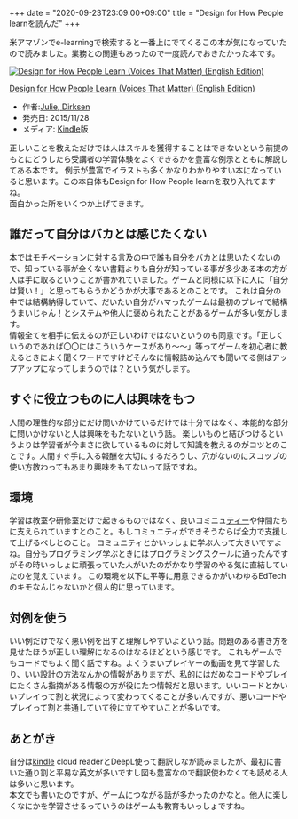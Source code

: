+++
date = "2020-09-23T23:09:00+09:00"
title = "Design for How People learnを読んだ"
+++

<body>
<p>米アマゾンでe-learningで検索すると一番上にでてくるこの本が気になっていたので読みました。業務との関連もあったので一度読んでおきたかった本です。</p>

<p></p>
<div class="hatena-asin-detail">
<a href="https://www.amazon.co.jp/exec/obidos/ASIN/B018OJP5QW/hatena-blog-22/"><img src="https://m.media-amazon.com/images/I/51M0cX78XnL._SL160_.jpg" class="hatena-asin-detail-image" alt="Design for How People Learn (Voices That Matter) (English Edition)" title="Design for How People Learn (Voices That Matter) (English Edition)"></a><div class="hatena-asin-detail-info">
<p class="hatena-asin-detail-title"><a href="https://www.amazon.co.jp/exec/obidos/ASIN/B018OJP5QW/hatena-blog-22/">Design for How People Learn (Voices That Matter) (English Edition)</a></p>
<ul>
<li>
<span class="hatena-asin-detail-label">作者:</span><a href="http://d.hatena.ne.jp/keyword/Julie%2C%20Dirksen" class="keyword">Julie, Dirksen</a>
</li>
<li>
<span class="hatena-asin-detail-label">発売日:</span> 2015/11/28</li>
<li>
<span class="hatena-asin-detail-label">メディア:</span> <a class="keyword" href="http://d.hatena.ne.jp/keyword/Kindle">Kindle</a>版</li>
</ul>
</div>
<div class="hatena-asin-detail-foot"></div>
</div>

<p>正しいことを教えただけでは人はスキルを獲得することはできないという前提のもとにどうしたら受講者の学習体験をよくできるかを豊富な例示とともに解説してある本です。
例示が豊富でイラストも多くかなりわかりやすい本になっていると思います。この本自体もDesign for How People learnを取り入れてますね。<br>
面白かった所をいくつか上げてきます。</p>

<h2>誰だって自分はバカとは感じたくない</h2>

<p>本ではモチベーションに対する言及の中で誰も自分をバカとは思いたくないので、知っている事が全くない書籍よりも自分が知っている事が多少ある本の方が人は手に取るということが書かれていました。ゲームと同様に以下に人に「自分は賢い！」と思ってもらうかどうかが大事であるとのことです。
これは自分の中では結構納得していて、だいたい自分がハマったゲームは最初のプレイで結構うまいじゃん！とシステムや他人に褒められたことがあるゲームが多い気がします。<br>
情報全てを相手に伝えるのが正しいわけではないというのも同意です。「正しくいうのであれば〇〇にはこういうケースがあり～～」等ってゲームを初心者に教えるときによく聞くワードですけどそんなに情報詰め込んでも聞いてる側はアップアップになってしまうのでは？という気がします。</p>

<h2>すぐに役立つものに人は興味をもつ</h2>

<p>人間の理性的な部分にだけ問いかけているだけでは十分ではなく、本能的な部分に問いかけないと人は興味をもたないという話。
楽しいものと結びつけるというよりは学習者が今まさに欲しているものに対して知識を教えるのがコツとのことです。人間すぐ手に入る報酬を大切にするだろうし、穴がないのにスコップの使い方教わってもあまり興味をもてないって話ですね。</p>

<h2>環境</h2>

<p>学習は教室や研修室だけで起きるものではなく、良いコミニュ<a class="keyword" href="http://d.hatena.ne.jp/keyword/%A5%C6%A5%A3%A1%BC">ティー</a>や仲間たちに支えられていますとのこと。もしコミュニティができそうならば全力で支援して上げるべしとのこと。  コミュニティとかいっしょに学ぶ人って大きいですよね。自分もプログラミング学ぶときにはプログラミングスクールに通ったんですがその時いっしょに頑張っていた人がいたのがかなり学習のやる気に直結していたのを覚えています。
この環境を以下に平等に用意できるかがいわゆるEdTechのキモなんじゃないかと個人的に思っています。</p>

<h2>対例を使う</h2>

<p>いい例だけでなく悪い例を出すと理解しやすいよという話。問題のある書き方を見せたほうが正しい理解になるのはなるほどという感じです。
これもゲームでもコードでもよく聞く話ですね。よくうまいプレイヤーの動画を見て学習したり、いい設計の方法なんかの情報がありますが、私的にはだめなコードやプレイにたくさん指摘がある情報の方が役にたつ情報だと思います。いいコードとかいいプレイって割と状況によって変わってくることが多いんですが、悪いコードやプレイって割と共通していて役に立てやすいことが多いです。</p>

<h2>あとがき</h2>

<p>自分は<a class="keyword" href="http://d.hatena.ne.jp/keyword/kindle">kindle</a> cloud readerとDeepL使って翻訳しなが読みましたが、最初に書いた通り割と平易な英文が多いですし図も豊富なので翻訳使わなくても読める人は多いと思います。<br>
本文でも書いたのですが、ゲームにつながる話が多かったのかなと。他人に楽しくなにかを学習させるっていうのはゲームも教育もいっしょですね。</p>
</body>
